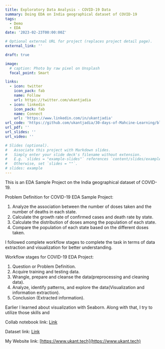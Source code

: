 ```yaml
---
title: Exploratory Data Analysis - COVID-19 Data
summary: Doing EDA on India geographical dataset of COVID-19
tags:
  - Demo
  - EDA
date: '2023-02-23T00:00:00Z'

# Optional external URL for project (replaces project detail page).
external_link: ''

draft: true

image:
  # caption: Photo by raw pixel on Unsplash
  focal_point: Smart

links:
  - icon: twitter
    icon_pack: fab
    name: Follow
    url: https://twitter.com/ukantjadia
  - icon: linkedin
    icon_pack: fab
    name: Connect
    url: 'https://www.linkedin.com/in/ukantjadia' 
url_code: 'https://github.com/ukantjadia/30-days-of-Mahcine-Learning/blob/Main/DAY-19/COVID-19%20EDA%20Sample%20Project.ipynb'
url_pdf: ''
url_slides: ''
url_video: ''

# Slides (optional).
#   Associate this project with Markdown slides.
#   Simply enter your slide deck's filename without extension.
#   E.g. `slides = "example-slides"` references `content/slides/example-slides.md`.
#   Otherwise, set `slides = ""`.
# slides: example
---
```



This is an EDA Sample Project on the India geographical dataset of COVID-19.

Problem Definition for COVID-19 EDA Sample Project:

1. Analyze the association between the number of doses taken and the number of deaths in each state.
2. Calculate the growth rate of confirmed cases and death rate by state.
3. Calculate the distribution of doses among the population of each state.
4. Compare the population of each state based on the different doses taken.

I followed complete workflow stages to complete the task in terms of data extraction and visualization for better understanding.

Workflow stages for COVID-19 EDA Project:

1. Question or Problem Definition.
2. Acquire training and testing data.
3. Wrangle, prepare and cleanse the data(preprocessing and cleaning data).
4. Analyze, identify patterns, and explore the data(Visualization and information extraction).
5. Conclusion (Extracted information).

Earlier I learned about visualization with Seaborn. Along with that, I try to utilize those skills and

Collab notebook link: [Link](https://colab.research.google.com/drive/1XGbvb6vHTmOpxEebnkjjiewxd1P6M5Tw?usp=sharing)

Dataset link: [Link](https://lnkd.in/dh--vGh2)

My Website link: [https://www.ukant.tech](https://www.ukant.tech)
